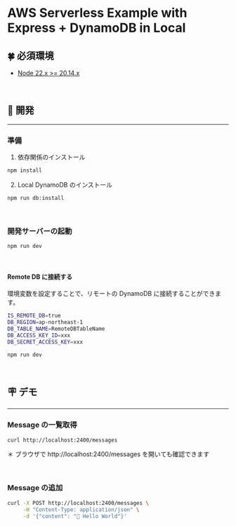 # AWS Serverless Example with Express + DynamoDB in Local

## 🍀 必須環境

- [Node 22.x >= 20.14.x](https://nodejs.org/en/download/package-manager)

<br />

## 🎱 開発

---

### 準備

1. 依存関係のインストール

```sh
npm install
```

2. Local DynamoDB のインストール

```sh
npm run db:install
```

<br />

### 開発サーバーの起動

```bash
npm run dev
```

<br />

#### Remote DB に接続する

環境変数を設定することで、リモートの DynamoDB に接続することができます。

```sh
IS_REMOTE_DB=true
DB_REGION=ap-northeast-1
DB_TABLE_NAME=RemoteDBTableName
DB_ACCESS_KEY_ID=xxx
DB_SECRET_ACCESS_KEY=xxx
```

```sh
npm run dev
```

<br />

## 🪧 デモ

---

### Message の一覧取得

```sh
curl http://localhost:2400/messages
```

＊ ブラウザで http://localhost:2400/messages を開いても確認できます

<br />

### Message の追加

```sh
curl -X POST http://localhost:2400/messages \
     -H "Content-Type: application/json" \
     -d '{"content": "🚀 Hello World"}'
```

